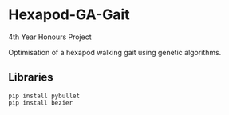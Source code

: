 # Hexapod-GA-Gait

4th Year Honours Project

Optimisation of a hexapod walking gait using genetic algorithms.

## Libraries ##
```
pip install pybullet
pip install bezier
```

